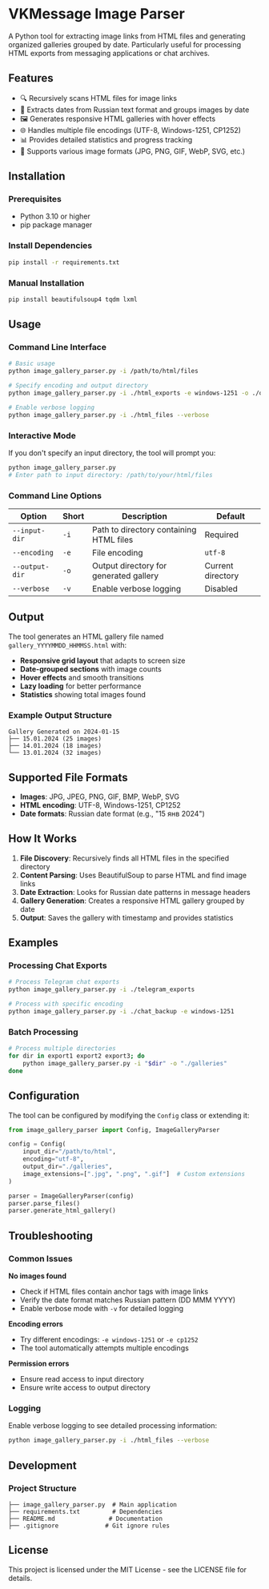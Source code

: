 # VKMessage Image Parser

A Python tool for extracting image links from HTML files and generating organized galleries grouped by date. Particularly useful for processing HTML exports from messaging applications or chat archives.

## Features

- 🔍 Recursively scans HTML files for image links
- 📅 Extracts dates from Russian text format and groups images by date
- 🖼️ Generates responsive HTML galleries with hover effects
- 🌐 Handles multiple file encodings (UTF-8, Windows-1251, CP1252)
- 📊 Provides detailed statistics and progress tracking
- 🎯 Supports various image formats (JPG, PNG, GIF, WebP, SVG, etc.)

## Installation

### Prerequisites

- Python 3.10 or higher
- pip package manager

### Install Dependencies

```bash
pip install -r requirements.txt
```

### Manual Installation

```bash
pip install beautifulsoup4 tqdm lxml
```

## Usage

### Command Line Interface

```bash
# Basic usage
python image_gallery_parser.py -i /path/to/html/files

# Specify encoding and output directory
python image_gallery_parser.py -i ./html_exports -e windows-1251 -o ./output

# Enable verbose logging
python image_gallery_parser.py -i ./html_files --verbose
```

### Interactive Mode

If you don't specify an input directory, the tool will prompt you:

```bash
python image_gallery_parser.py
# Enter path to input directory: /path/to/your/html/files
```

### Command Line Options

| Option | Short | Description | Default |
|--------|-------|-------------|---------|
| `--input-dir` | `-i` | Path to directory containing HTML files | Required |
| `--encoding` | `-e` | File encoding | `utf-8` |
| `--output-dir` | `-o` | Output directory for generated gallery | Current directory |
| `--verbose` | `-v` | Enable verbose logging | Disabled |

## Output

The tool generates an HTML gallery file named `gallery_YYYYMMDD_HHMMSS.html` with:

- **Responsive grid layout** that adapts to screen size
- **Date-grouped sections** with image counts
- **Hover effects** and smooth transitions
- **Lazy loading** for better performance
- **Statistics** showing total images found

### Example Output Structure

```
Gallery Generated on 2024-01-15
├── 15.01.2024 (25 images)
├── 14.01.2024 (18 images)
└── 13.01.2024 (32 images)
```

## Supported File Formats

- **Images**: JPG, JPEG, PNG, GIF, BMP, WebP, SVG
- **HTML encoding**: UTF-8, Windows-1251, CP1252
- **Date formats**: Russian date format (e.g., "15 янв 2024")

## How It Works

1. **File Discovery**: Recursively finds all HTML files in the specified directory
2. **Content Parsing**: Uses BeautifulSoup to parse HTML and find image links
3. **Date Extraction**: Looks for Russian date patterns in message headers
4. **Gallery Generation**: Creates a responsive HTML gallery grouped by date
5. **Output**: Saves the gallery with timestamp and provides statistics

## Examples

### Processing Chat Exports

```bash
# Process Telegram chat exports
python image_gallery_parser.py -i ./telegram_exports

# Process with specific encoding
python image_gallery_parser.py -i ./chat_backup -e windows-1251
```

### Batch Processing

```bash
# Process multiple directories
for dir in export1 export2 export3; do
    python image_gallery_parser.py -i "$dir" -o "./galleries"
done
```

## Configuration

The tool can be configured by modifying the `Config` class or extending it:

```python
from image_gallery_parser import Config, ImageGalleryParser

config = Config(
    input_dir="/path/to/html",
    encoding="utf-8",
    output_dir="./galleries",
    image_extensions=[".jpg", ".png", ".gif"]  # Custom extensions
)

parser = ImageGalleryParser(config)
parser.parse_files()
parser.generate_html_gallery()
```

## Troubleshooting

### Common Issues

**No images found**
- Check if HTML files contain anchor tags with image links
- Verify the date format matches Russian pattern (DD MMM YYYY)
- Enable verbose mode with `-v` for detailed logging

**Encoding errors**
- Try different encodings: `-e windows-1251` or `-e cp1252`
- The tool automatically attempts multiple encodings

**Permission errors**
- Ensure read access to input directory
- Ensure write access to output directory

### Logging

Enable verbose logging to see detailed processing information:

```bash
python image_gallery_parser.py -i ./html_files --verbose
```

## Development

### Project Structure

```
├── image_gallery_parser.py  # Main application
├── requirements.txt         # Dependencies
├── README.md               # Documentation
├── .gitignore             # Git ignore rules
```

## License

This project is licensed under the MIT License - see the LICENSE file for details.

